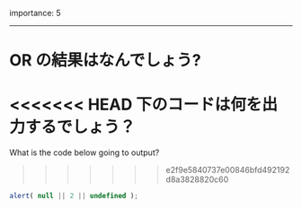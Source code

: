 importance: 5

---

# OR の結果はなんでしょう?

<<<<<<< HEAD
下のコードは何を出力するでしょう？
=======
What is the code below going to output?
>>>>>>> e2f9e5840737e00846bfd492192d8a3828820c60

```js
alert( null || 2 || undefined );
```
